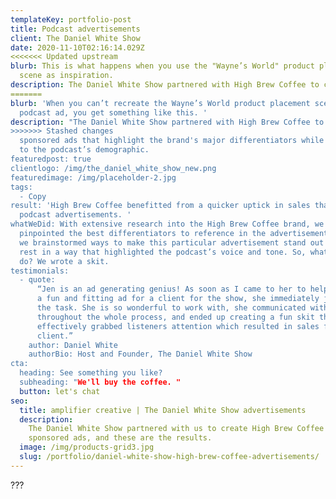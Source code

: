 ```yaml
---
templateKey: portfolio-post
title: Podcast advertisements
client: The Daniel White Show
date: 2020-11-10T02:16:14.029Z
<<<<<<< Updated upstream
blurb: This is what happens when you use the "Wayne’s World" product placement
  scene as inspiration.
description: The Daniel White Show partnered with High Brew Coffee to create
=======
blurb: 'When you can’t recreate the Wayne’s World product placement scene in a
  podcast ad, you get something like this. '
description: "The Daniel White Show partnered with High Brew Coffee to create
>>>>>>> Stashed changes
  sponsored ads that highlight the brand's major differentiators while aligning
  to the podcast’s demographic.
featuredpost: true
clientlogo: /img/the_daniel_white_show_new.png
featuredimage: /img/placeholder-2.jpg
tags:
  - Copy
result: 'High Brew Coffee benefitted from a quicker uptick in sales than other
  podcast advertisements. '
whatWeDid: With extensive research into the High Brew Coffee brand, we first
  pinpointed the best differentiators to reference in the advertisement. Then,
  we brainstormed ways to make this particular advertisement stand out among the
  rest in a way that highlighted the podcast’s voice and tone. So, what did we
  do? We wrote a skit.
testimonials:
  - quote:
      “Jen is an ad generating genius! As soon as I came to her to help create
      a fun and fitting ad for a client for the show, she immediately jumped to
      the task. She is so wonderful to work with, she communicated with me
      throughout the whole process, and ended up creating a fun skit that
      effectively grabbed listeners attention which resulted in sales for the
      client.”
    author: Daniel White
    authorBio: Host and Founder, The Daniel White Show
cta:
  heading: See something you like?
  subheading: "We'll buy the coffee. "
  button: let's chat
seo:
  title: amplifier creative | The Daniel White Show advertisements
  description:
    The Daniel White Show partnered with us to create High Brew Coffee
    sponsored ads, and these are the results.
  image: /img/products-grid3.jpg
  slug: /portfolio/daniel-white-show-high-brew-coffee-advertisements/
---
```


???
